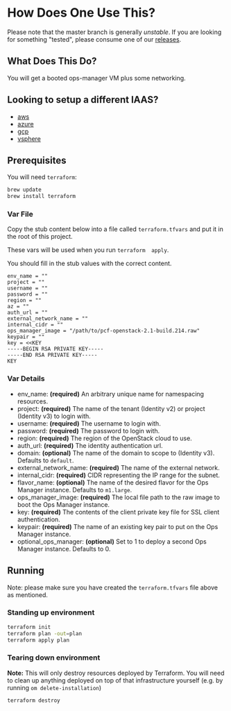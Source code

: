 # How Does One Use This?

Please note that the master branch is generally *unstable*.
If you are looking for something "tested", please consume one
of our [releases](https://github.com/pivotal-cf/terraforming-openstack/releases).

## What Does This Do?

You will get a booted ops-manager VM plus some networking.

## Looking to setup a different IAAS?

- [aws](https://github.com/pivotal-cf/terraforming-aws)
- [azure](https://github.com/pivotal-cf/terraforming-azure)
- [gcp](https://github.com/pivotal-cf/terraforming-gcp)
- [vsphere](https://github.com/pivotal-cf/terraforming-vsphere)

## Prerequisites

You will need `terraform`:

```bash
brew update
brew install terraform
```

### Var File

Copy the stub content below into a file called `terraform.tfvars`
and put it in the root of this project.

These vars will be used when you run `terraform  apply`.

You should fill in the stub values with the correct content.

```hcl
env_name = ""
project = ""
username = ""
password = ""
region = ""
az = ""
auth_url = ""
external_network_name = ""
internal_cidr = ""
ops_manager_image = "/path/to/pcf-openstack-2.1-build.214.raw"
keypair = ""
key = <<KEY
-----BEGIN RSA PRIVATE KEY-----
-----END RSA PRIVATE KEY-----
KEY
```

### Var Details
- env_name: **(required)** An arbitrary unique name for namespacing resources.
- project: **(required)** The name of the tenant (Identity v2) or project (Identity v3) to login with.
- username: **(required)** The username to login with.
- password: **(required)** The password to login with.
- region: **(required)** The region of the OpenStack cloud to use.
- auth_url: **(required)** The identity authentication url.
- domain: **(optional)** The name of the domain to scope to (Identity v3). Defaults to `default`.
- external_network_name: **(required)** The name of the external network.
- internal_cidr: **(required)** CIDR representing the IP range for the subnet.
- flavor_name: **(optional)** The name of the desired flavor for the Ops Manager instance. Defaults to `m1.large`.
- ops_manager_image: **(required)** The local file path to the raw image to boot the Ops Manager instance.
- key: **(required)** The contents of the client private key file for SSL client authentication.
- keypair: **(required)** The name of an existing key pair to put on the Ops Manager instance.
- optional_ops_manager: **(optional)** Set to 1 to deploy a second Ops Manager instance. Defaults to 0.

## Running

Note: please make sure you have created the `terraform.tfvars` file above as mentioned.

### Standing up environment

```bash
terraform init
terraform plan -out=plan
terraform apply plan
```

### Tearing down environment

**Note:** This will only destroy resources deployed by Terraform. You will need to clean up anything deployed on top of that infrastructure yourself (e.g. by running `om delete-installation`)

```bash
terraform destroy
```
